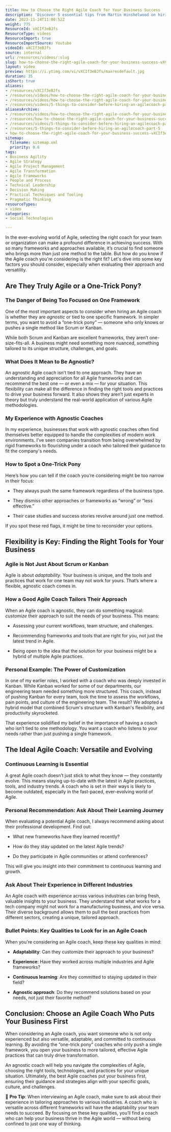 ```yaml
---
title: How to Choose the Right Agile Coach for Your Business Success
description: 'Discover 5 essential tips from Martin Hinshelwood on hiring the right #AgileCoach in this insightful video. Elevate your #Agile journey today!'
date: 2023-11-24T11:00:52Z
weight: 775
ResourceId: vXCIf3eBJfs
ResourceType: videos
ResourceImport: true
ResourceImportSource: Youtube
videoId: vXCIf3eBJfs
source: internal
url: /resources/videos/:slug
slug: how-to-choose-the-right-agile-coach-for-your-business-success-vXCIf3eBJfs
layout: video
preview: https://i.ytimg.com/vi/vXCIf3eBJfs/maxresdefault.jpg
duration: 35
isShort: true
aliases:
- /resources/vXCIf3eBJfs
- /resources/videos/how-to-choose-the-right-agile-coach-for-your-business-success-vXCIf3eBJfs
- /resources/videos/how-to-choose-the-right-agile-coach-for-your-business-success
- /resources/videos/5-things-to-consider-before-hiring-an-agilecoach-part-5
aliasesArchive:
- /resources/videos/how-to-choose-the-right-agile-coach-for-your-business-success
- /resources/how-to-choose-the-right-agile-coach-for-your-business-success
- /resources/videos/5-things-to-consider-before-hiring-an-agilecoach-part-5
- /resources/5-things-to-consider-before-hiring-an-agilecoach-part-5
- how-to-choose-the-right-agile-coach-for-your-business-success-vXCIf3eBJfs
sitemap:
  filename: sitemap.xml
  priority: 0.6
tags:
- Business Agility
- Agile Strategy
- Agile Project Management
- Agile Transformation
- Agile Frameworks
- People and Process
- Technical Leadership
- Decision Making
- Practical Techniques and Tooling
- Pragmatic Thinking
resourceTypes:
- video
categories:
- Social Technologies

---
```

In the ever-evolving world of Agile, selecting the right coach for your team or organization can make a profound difference in achieving success. With so many frameworks and approaches available, it’s crucial to find someone who brings more than just one method to the table. But how do you know if the Agile coach you're considering is the right fit? Let's dive into some key factors you should consider, especially when evaluating their approach and versatility.

## **Are They Truly Agile or a One-Trick Pony?**

### **The Danger of Being Too Focused on One Framework**

One of the most important aspects to consider when hiring an Agile coach is whether they are _agnostic_ or tied to one specific framework. In simpler terms, you want to avoid a “one-trick pony” — someone who only knows or pushes a single method like Scrum or Kanban.

While both Scrum and Kanban are excellent frameworks, they aren’t one-size-fits-all. A business might need something more nuanced, something tailored to its unique structure, challenges, and goals.

### **What Does It Mean to Be Agnostic?**

An agnostic Agile coach isn’t tied to one approach. They have an understanding and appreciation for all Agile frameworks and can recommend the best one — or even a mix — for your situation. This flexibility can make all the difference in finding the right tools and practices to drive your business forward. It also shows they aren’t just experts in theory but truly understand the real-world application of various Agile methodologies.

### **My Experience with Agnostic Coaches**

In my experience, businesses that work with agnostic coaches often find themselves better equipped to handle the complexities of modern work environments. I’ve seen companies transition from being overwhelmed by rigid frameworks to flourishing under a coach who tailored their guidance to fit the company's needs.

### **How to Spot a One-Trick Pony**

Here’s how you can tell if the coach you’re considering might be too narrow in their focus:

- They always push the same framework regardless of the business type.

- They dismiss other approaches or frameworks as “wrong” or “less effective.”

- Their case studies and success stories revolve around just one method.

If you spot these red flags, it might be time to reconsider your options.

## **Flexibility is Key: Finding the Right Tools for Your Business**

### **Agile is Not Just About Scrum or Kanban**

Agile is about _adaptability_. Your business is unique, and the tools and practices that work for one team may not work for yours. That’s where a flexible, agnostic coach comes in.

### **How a Good Agile Coach Tailors Their Approach**

When an Agile coach is agnostic, they can do something magical: _customize_ their approach to suit the needs of your business. This means:

- Assessing your current workflows, team structure, and challenges.

- Recommending frameworks and tools that are right for you, not just the latest trend in Agile.

- Being open to the idea that the solution for your business might be a hybrid of multiple Agile practices.

### **Personal Example: The Power of Customization**

In one of my earlier roles, I worked with a coach who was deeply invested in Kanban. While Kanban worked for some of our departments, our engineering team needed something more structured. This coach, instead of pushing Kanban for every team, took the time to assess the workflows, pain points, and culture of the engineering team. The result? We adopted a hybrid model that combined Scrum's structure with Kanban's flexibility, and productivity skyrocketed.

That experience solidified my belief in the importance of having a coach who isn’t tied to one methodology. You want a coach who listens to your needs rather than just pushing a single framework.

## **The Ideal Agile Coach: Versatile and Evolving**

### **Continuous Learning is Essential**

A great Agile coach doesn’t just stick to what they know — they constantly evolve. This means staying up-to-date with the latest in Agile practices, tools, and industry trends. A coach who is set in their ways is likely to become outdated, especially in the fast-paced, ever-evolving world of Agile.

### **Personal Recommendation: Ask About Their Learning Journey**

When evaluating a potential Agile coach, I always recommend asking about their professional development. Find out:

- What new frameworks have they learned recently?

- How do they stay updated on the latest Agile trends?

- Do they participate in Agile communities or attend conferences?

This will give you insight into their commitment to continuous learning and growth.

### **Ask About Their Experience in Different Industries**

An Agile coach with experience across various industries can bring fresh, valuable insights to your business. They understand that what works for a tech company might not work for a manufacturing business, and vice versa. Their diverse background allows them to pull the best practices from different sectors, creating a unique, tailored approach.

### **Bullet Points: Key Qualities to Look for in an Agile Coach**

When you're considering an Agile coach, keep these key qualities in mind:

- **Adaptability**: Can they customize their approach to your business?

- **Experience**: Have they worked across multiple industries and Agile frameworks?

- **Continuous learning**: Are they committed to staying updated in their field?

- **Agnostic approach**: Do they recommend solutions based on your needs, not just their favorite method?

## **Conclusion: Choose an Agile Coach Who Puts Your Business First**

When considering an Agile coach, you want someone who is not only experienced but also versatile, adaptable, and committed to continuous learning. By avoiding the “one-trick pony” coaches who only push a single framework, you open your business to more tailored, effective Agile practices that can truly drive transformation.

An agnostic coach will help you navigate the complexities of Agile, choosing the right tools, technologies, and practices for your unique situation. Ultimately, the best Agile coaches put your business first, ensuring their guidance and strategies align with your specific goals, culture, and challenges.

🚀 **Pro Tip**: When interviewing an Agile coach, make sure to ask about their experience in tailoring approaches to various industries. A coach who is versatile across different frameworks will have the adaptability your team needs to succeed. By focusing on these key qualities, you’ll find a coach who can help your business thrive in the Agile world — without being confined to just one way of thinking.
